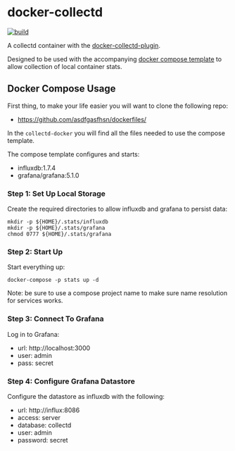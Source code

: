 # docker-collectd
[![build](https://img.shields.io/docker/cloud/automated/asdfgasfhsn/collectd-docker.svg?style=for-the-badge)](https://hub.docker.com/r/asdfgasfhsn/collectd-docker)

A collectd container with the [docker-collectd-plugin](https://github.com/lebauce/docker-collectd-plugin/).

Designed to be used with the accompanying [docker compose template](https://github.com/asdfgasfhsn/dockerfiles/blob/master/collectd-docker/docker-compose.yml)
to allow collection of local container stats.

## Docker Compose Usage
First thing, to make your life easier you will want to clone the following repo:
- https://github.com/asdfgasfhsn/dockerfiles/

In the `collectd-docker` you will find all the files needed to use the compose
template.

The compose template configures and starts:
- influxdb:1.7.4
- grafana/grafana:5.1.0

### Step 1: Set Up Local Storage
Create the required directories to allow influxdb and grafana to persist data:

```shell
mkdir -p ${HOME}/.stats/influxdb
mkdir -p ${HOME}/.stats/grafana
chmod 0777 ${HOME}/.stats/grafana
```

### Step 2: Start Up
Start everything up:
```shell
docker-compose -p stats up -d
```

Note: be sure to use a compose project name to make sure name resolution for
services works.

### Step 3: Connect To Grafana
Log in to Grafana:

- url: http://localhost:3000
- user: admin
- pass: secret

### Step 4: Configure Grafana Datastore
Configure the datastore as influxdb with the following:
- url: http://influx:8086
- access: server
- database: collectd
- user: admin
- password: secret
